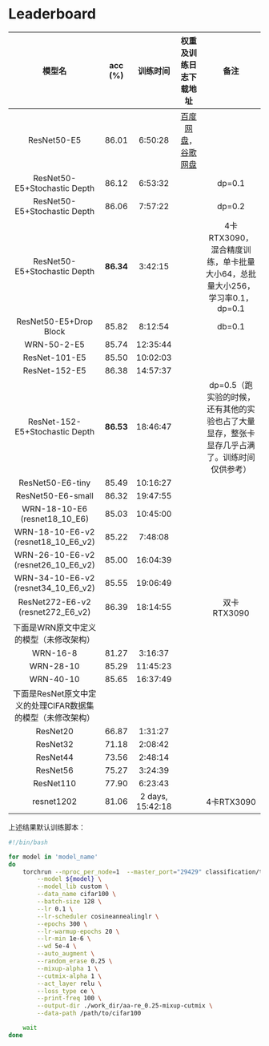 # Leaderboard

|                           模型名                            |  acc (%)  |     训练时间     |                    权重及训练日志下载地址                    |                             备注                             |
| :---------------------------------------------------------: | :-------: | :--------------: | :----------------------------------------------------------: | :----------------------------------------------------------: |
|                         ResNet50-E5                         |   86.01   |     6:50:28      | [百度网盘](https://pan.baidu.com/s/1qwW-jEnL5SnKull2Pl35Zw?pwd=l2ok)，[谷歌网盘](https://drive.google.com/file/d/1DdFcILRpM9jJR7a584_MYsUtF-DfH8QQ/view?usp=drive_link) |                                                              |
|                ResNet50-E5+Stochastic Depth                 |   86.12   |     6:53:32      |                                                              |                            dp=0.1                            |
|                ResNet50-E5+Stochastic Depth                 |   86.06   |     7:57:22      |                                                              |                            dp=0.2                            |
|                ResNet50-E5+Stochastic Depth                 | **86.34** |     3:42:15      |                                                              | 4卡RTX3090，混合精度训练，单卡批量大小64，总批量大小256，学习率0.1，dp=0.1 |
|                   ResNet50-E5+Drop Block                    |   85.82   |     8:12:54      |                                                              |                            db=0.1                            |
|                         WRN-50-2-E5                         |   85.74   |     12:35:44     |                                                              |                                                              |
|                        ResNet-101-E5                        |   85.50   |     10:02:03     |                                                              |                                                              |
|                        ResNet-152-E5                        |   86.38   |     14:57:37     |                                                              |                                                              |
|               ResNet-152-E5+Stochastic Depth                | **86.53** |     18:46:47     |                                                              | dp=0.5（跑实验的时候，还有其他的实验也占了大量显存，整张卡显存几乎占满了。训练时间仅供参考） |
|                      ResNet50-E6-tiny                       |   85.49   |     10:16:27     |                                                              |                                                              |
|                      ResNet50-E6-small                      |   86.32   |     19:47:55     |                                                              |                                                              |
|                WRN-18-10-E6 (resnet18_10_E6)                |   85.03   |     10:45:00     |                                                              |                                                              |
|             WRN-18-10-E6-v2 (resnet18_10_E6_v2)             |   85.22   |     7:48:08      |                                                              |                                                              |
|             WRN-26-10-E6-v2 (resnet26_10_E6_v2)             |   85.00   |     16:04:39     |                                                              |                                                              |
|             WRN-34-10-E6-v2 (resnet34_10_E6_v2)             |   85.55   |     19:06:49     |                                                              |                                                              |
|              ResNet272-E6-v2 (resnet272_E6_v2)              |   86.39   |     18:14:55     |                                                              |                         双卡RTX3090                          |
|           下面是WRN原文中定义的模型（未修改架构）           |           |                  |                                                              |                                                              |
|                          WRN-16-8                           |   81.27   |     3:16:37      |                                                              |                                                              |
|                          WRN-28-10                          |   85.29   |     11:45:23     |                                                              |                                                              |
|                          WRN-40-10                          |   85.65   |     16:37:49     |                                                              |                                                              |
| 下面是ResNet原文中定义的处理CIFAR数据集的模型（未修改架构） |           |                  |                                                              |                                                              |
|                          ResNet20                           |   66.87   |     1:31:27      |                                                              |                                                              |
|                          ResNet32                           |   71.18   |     2:08:42      |                                                              |                                                              |
|                          ResNet44                           |   73.56   |     2:48:14      |                                                              |                                                              |
|                          ResNet56                           |   75.27   |     3:24:39      |                                                              |                                                              |
|                          ResNet110                          |   77.90   |     6:23:43      |                                                              |                                                              |
|                         resnet1202                          |   81.06   | 2 days, 15:42:18 |                                                              |                          4卡RTX3090                          |

上述结果默认训练脚本：

```bash
#!/bin/bash

for model in 'model_name'
do
    torchrun --nproc_per_node=1  --master_port="29429" classification/train.py \
        --model ${model} \
        --model_lib custom \
        --data_name cifar100 \
        --batch-size 128 \
        --lr 0.1 \
        --lr-scheduler cosineannealinglr \
        --epochs 300 \
        --lr-warmup-epochs 20 \
        --lr-min 1e-6 \
        --wd 5e-4 \
        --auto_augment \
        --random_erase 0.25 \
        --mixup-alpha 1 \
        --cutmix-alpha 1 \
        --act_layer relu \
        --loss_type ce \
        --print-freq 100 \
        --output-dir ./work_dir/aa-re_0.25-mixup-cutmix \
        --data-path /path/to/cifar100

    wait
done
```

